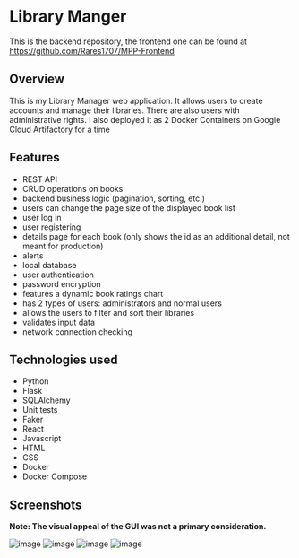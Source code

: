 # Library Manger

This is the backend repository, the frontend one can be found at https://github.com/Rares1707/MPP-Frontend

## Overview
This is my Library Manager web application. It allows users to create accounts and manage their libraries. There are also users with administrative rights. I also deployed it as 2 Docker Containers on Google Cloud Artifactory for a time

## Features
- REST API
- CRUD operations on books
- backend business logic (pagination, sorting, etc.)
- users can change the page size of the displayed book list
- user log in
- user registering
- details page for each book (only shows the id as an additional detail, not meant for production)
- alerts
- local database
- user authentication
- password encryption
- features a dynamic book ratings chart
- has 2 types of users: administrators and normal users
- allows the users to filter and sort their libraries
- validates input data
- network connection checking

## Technologies used
- Python
- Flask
- SQLAlchemy
- Unit tests 
- Faker
- React
- Javascript
- HTML
- CSS
- Docker
- Docker Compose

## Screenshots
**Note: The visual appeal of the GUI was not a primary consideration.**

![image](https://github.com/user-attachments/assets/d44d9897-c13b-463d-a807-42e59fdfbb9e)
![image](https://github.com/user-attachments/assets/ee2b1ee5-810a-4142-90af-e632e9af1d03)
![image](https://github.com/user-attachments/assets/42ca7a59-1df8-4165-a054-447ee4ce08b8)
![image](https://github.com/user-attachments/assets/82913ec9-ad4b-4cb2-9c6a-68a523b84400)













